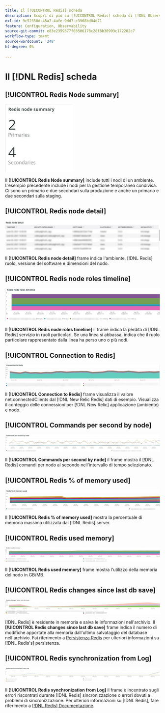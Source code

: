 ```yaml
---
title: Il [!UICONTROL Redis] scheda
description: Scopri di più su [!UICONTROL Redis] scheda di [!DNL Observation for Adobe Commerce].
exl-id: 9c52350d-45a7-4afe-9dd7-c3968bd84d71
feature: Configuration, Observability
source-git-commit: e83e2359377f03506178c28f8b30993c172282c7
workflow-type: tm+mt
source-wordcount: '248'
ht-degree: 0%

---
```


# Il [!DNL Redis] scheda

## [!UICONTROL Redis Node summary]

![Riepilogo nodo Redis](../../assets/tools/observation-for-adobe-commerce/redis-tab-1.jpg)

Il **[!UICONTROL Redis Node summary]** include tutti i nodi di un ambiente. L’esempio precedente include i nodi per la gestione temporanea condivisa. Ci sono un primario e due secondari sulla produzione e anche un primario e due secondari sulla staging.

## [!UICONTROL Redis node detail]

![Dettagli nodo Redis](../../assets/tools/observation-for-adobe-commerce/redis-tab-2.jpg)

Il **[!UICONTROL Redis node detail]** frame indica l&#39;ambiente, [!DNL Redis] ruolo, versione del software e dimensioni del nodo.

## [!UICONTROL Redis node roles timeline]

![Timeline dei ruoli dei nodi Redis](../../assets/tools/observation-for-adobe-commerce/redis-tab-3.jpg)

Il **[!UICONTROL Redis node roles timeline]** il frame indica la perdita di [!DNL Redis] servizio in ruoli particolari. Se una linea si abbassa, indica che il ruolo particolare rappresentato dalla linea ha perso uno o più nodi.

## [!UICONTROL Connection to Redis]

![Connessione a Redis](../../assets/tools/observation-for-adobe-commerce/redis-tab-4.jpg)

Il **[!UICONTROL Connection to Redis]** frame visualizza il valore net.connectedClients dal [!DNL New Relic Redis] dati di esempio. Visualizza il conteggio delle connessioni per [!DNL New Relic] applicazione (ambiente) e nodo.

## [!UICONTROL Commands per second by node]

![Comandi al secondo per nodo](../../assets/tools/observation-for-adobe-commerce/redis-tab-5.jpg)

Il **[!UICONTROL Commands per second by node]** il frame mostra il [!DNL Redis] comandi per nodo al secondo nell&#39;intervallo di tempo selezionato.

## [!UICONTROL Redis % of memory used]

![Redis % della memoria utilizzata](../../assets/tools/observation-for-adobe-commerce/redis-tab-6.jpg)

Il **[!UICONTROL Redis % of memory used]** mostra la percentuale di memoria massima utilizzata dal [!DNL Redis] server.

## [!UICONTROL Redis used memory]

![Memoria Redis utilizzata](../../assets/tools/observation-for-adobe-commerce/redis-tab-7.jpg)

Il **[!UICONTROL Redis used memory]** frame mostra l&#39;utilizzo della memoria del nodo in GB/MB.

## [!UICONTROL Redis changes since last db save]

![Redis modifiche dall&#39;ultimo salvataggio del database](../../assets/tools/observation-for-adobe-commerce/redis-tab-8.jpg)

[!DNL Redis] è residente in memoria e salva le informazioni nell&#39;archivio. Il **[!UICONTROL Redis changes since last db save]** frame indica il numero di modifiche apportate alla memoria dall&#39;ultimo salvataggio del database nell&#39;archivio. Fai riferimento a [Persistenza Redis](https://redis.io/docs/manual/persistence/) per ulteriori informazioni su [!DNL Redis's] persistenza.

## [!UICONTROL Redis synchronization from Log]

![Sincronizzazione Redis dal registro](../../assets/tools/observation-for-adobe-commerce/redis-tab-9.jpg)

Il **[!UICONTROL Redis synchronization from Log]** il frame è incentrato sugli errori riscontrati durante [!DNL Redis] sincronizzazione o errori dovuti a problemi di sincronizzazione. Per ulteriori informazioni su [!DNL Redis], fare riferimento a [[!DNL Redis] Documentazione](https://redis.io/docs/).
